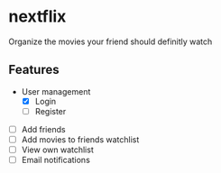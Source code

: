 # nextflix
Organize the movies your friend should definitly watch

## Features

* User management
    * [x] Login
    * [ ] Register
* [ ] Add friends
* [ ] Add movies to friends watchlist
* [ ] View own watchlist
* [ ] Email notifications
